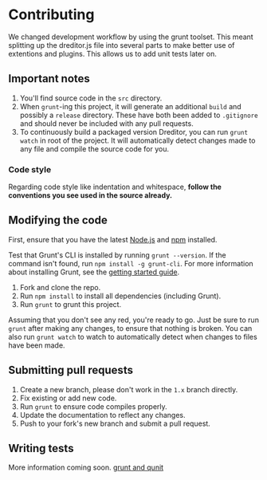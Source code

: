 # Contributing

We changed development workflow by using the grunt toolset. This meant splitting up the dreditor.js file into several parts to make better use of extentions and plugins. This allows us to add unit tests later on.

## Important notes

1. You'll find source code in the `src` directory.
1. When `grunt`-ing this project, it will generate an additional `build` and possibly a `release` directory. These have both been added to `.gitignore` and should never be included with any pull requests.
1. To continuously build a packaged version Dreditor, you can run `grunt watch` in root of the project. It will automatically detect changes made to any file and compile the source code for you.

### Code style
Regarding code style like indentation and whitespace, **follow the conventions you see used in the source already.**

## Modifying the code
First, ensure that you have the latest [Node.js](http://nodejs.org/) and [npm](http://npmjs.org/) installed.

Test that Grunt's CLI is installed by running `grunt --version`.  If the command isn't found, run `npm install -g grunt-cli`.  For more information about installing Grunt, see the [getting started guide](http://gruntjs.com/getting-started).

1. Fork and clone the repo.
1. Run `npm install` to install all dependencies (including Grunt).
1. Run `grunt` to grunt this project.

Assuming that you don't see any red, you're ready to go. Just be sure to run `grunt` after making any changes, to ensure that nothing is broken. You can also run `grunt watch` to watch to automatically detect when changes to files have been made.

## Submitting pull requests

1. Create a new branch, please don't work in the `1.x` branch directly.
2. Fix existing or add new code.
3. Run `grunt` to ensure code compiles properly.
4. Update the documentation to reflect any changes.
5. Push to your fork's new branch and submit a pull request.

## Writing tests

More information coming soon.
[grunt and qunit](http://jordankasper.com/blog/2013/04/automated-javascript-tests-using-grunt-phantomjs-and-qunit/)
